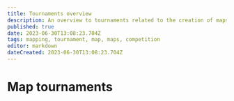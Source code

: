 ```yaml
---
title: Tournaments overview
description: An overview to tournaments related to the creation of maps
published: true
date: 2023-06-30T13:08:23.704Z
tags: mapping, tournament, map, maps, competition
editor: markdown
dateCreated: 2023-06-30T13:08:23.704Z
---
```


# Map tournaments

